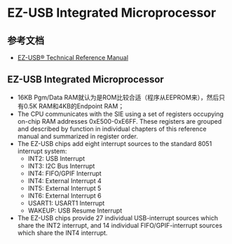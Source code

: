 # EZ-USB Integrated Microprocessor

## 参考文档

* [EZ-USB® Technical Reference Manual](http://www.cypress.com/documentation/technical-reference-manuals/ez-usb-technical-reference-manual)

## EZ-USB Integrated Microprocessor

* 16KB Pgm/Data RAM就认为是ROM比较合适（程序从EEPROM来），然后只有0.5K RAM和4KB的Endpoint RAM；
* The CPU communicates with the SIE using a set of registers occupying on-chip RAM addresses 0xE500-0xE6FF. These registers are grouped and described by function in individual chapters of this reference manual and summarized in register order.
* The EZ-USB chips add eight interrupt sources to the standard 8051 interrupt system:
  * INT2: USB Interrupt
  * INT3: I2C Bus Interrupt
  * INT4: FIFO/GPIF Interrupt
  * INT4: External Interrupt 4
  * INT5: External Interrupt 5
  * INT6: External Interrupt 6
  * USART1: USART1 Interrupt
  * WAKEUP: USB Resume Interrupt
* The EZ-USB chips provide 27 individual USB-interrupt sources which share the INT2 interrupt, and 14 individual FIFO/GPIF-interrupt sources which share the INT4 interrupt.

